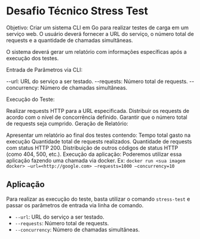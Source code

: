 # Desafio Técnico Stress Test

Objetivo: Criar um sistema CLI em Go para realizar testes de carga em um serviço web. O usuário deverá fornecer a URL do serviço, o número total de requests e a quantidade de chamadas simultâneas.

O sistema deverá gerar um relatório com informações específicas após a execução dos testes.

Entrada de Parâmetros via CLI:

--url: URL do serviço a ser testado.
--requests: Número total de requests.
--concurrency: Número de chamadas simultâneas.

Execução do Teste:

Realizar requests HTTP para a URL especificada.
Distribuir os requests de acordo com o nível de concorrência definido.
Garantir que o número total de requests seja cumprido.
Geração de Relatório:

Apresentar um relatório ao final dos testes contendo:
Tempo total gasto na execução
Quantidade total de requests realizados.
Quantidade de requests com status HTTP 200.
Distribuição de outros códigos de status HTTP (como 404, 500, etc.).
Execução da aplicação:
Poderemos utilizar essa aplicação fazendo uma chamada via docker. Ex:
`docker run <sua imagem docker> —url=<http://google.com> —requests=1000 —concurrency=10`

## Aplicação

Para realizar as execução do teste, basta utilizar o comando `stress-test` e passar os parâmetros de entrada via linha de comando.

- `--url`: URL do serviço a ser testado.
- `--requests`: Número total de requests.
- `--concurrency`: Número de chamadas simultâneas.
